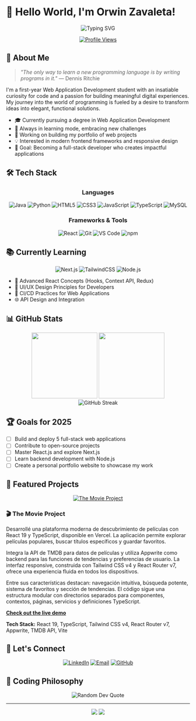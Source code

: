 # 👋 Hello World, I'm Orwin Zavaleta!

<div align="center">
  <img src="https://readme-typing-svg.herokuapp.com?font=Fira+Code&pause=1000&color=6E5DF7&width=435&lines=Web+Development+Student;Passionate+Programmer;Lifelong+Learner" alt="Typing SVG" />
  
  [![Profile Views](https://komarev.com/ghpvc/?username=orwinzavaleta&style=for-the-badge&color=6E5DF7)](https://github.com/orwinzavaleta)
</div>

## 💫 About Me

> *"The only way to learn a new programming language is by writing programs in it."* — Dennis Ritchie

I'm a first-year Web Application Development student with an insatiable curiosity for code and a passion for building meaningful digital experiences. My journey into the world of programming is fueled by a desire to transform ideas into elegant, functional solutions.

- 🎓 Currently pursuing a degree in Web Application Development
- 🌱 Always in learning mode, embracing new challenges
- 🔭 Working on building my portfolio of web projects
- 💡 Interested in modern frontend frameworks and responsive design
- 🚀 Goal: Becoming a full-stack developer who creates impactful applications

## 🛠️ Tech Stack

<div align="center">

### Languages
![Java](https://img.shields.io/badge/Java-ED8B00?style=for-the-badge&logo=openjdk&logoColor=white)
![Python](https://img.shields.io/badge/Python-3776AB?style=for-the-badge&logo=python&logoColor=white)
![HTML5](https://img.shields.io/badge/HTML5-E34F26?style=for-the-badge&logo=html5&logoColor=white)
![CSS3](https://img.shields.io/badge/CSS3-1572B6?style=for-the-badge&logo=css3&logoColor=white)
![JavaScript](https://img.shields.io/badge/JavaScript-F7DF1E?style=for-the-badge&logo=javascript&logoColor=black)
![TypeScript](https://img.shields.io/badge/TypeScript-007ACC?style=for-the-badge&logo=typescript&logoColor=white)
![MySQL](https://img.shields.io/badge/MySQL-4479A1?style=for-the-badge&logo=mysql&logoColor=white)

### Frameworks & Tools
![React](https://img.shields.io/badge/React-20232A?style=for-the-badge&logo=react&logoColor=61DAFB)
![Git](https://img.shields.io/badge/Git-F05032?style=for-the-badge&logo=git&logoColor=white)
![VS Code](https://img.shields.io/badge/VS_Code-007ACC?style=for-the-badge&logo=visual-studio-code&logoColor=white)
![npm](https://img.shields.io/badge/npm-CB3837?style=for-the-badge&logo=npm&logoColor=white)

</div>

## 📚 Currently Learning

<div align="center">
  
  ![Next.js](https://img.shields.io/badge/Next.js-000000?style=for-the-badge&logo=next.js&logoColor=white)
  ![TailwindCSS](https://img.shields.io/badge/Tailwind_CSS-38B2AC?style=for-the-badge&logo=tailwind-css&logoColor=white)
  ![Node.js](https://img.shields.io/badge/Node.js-339933?style=for-the-badge&logo=node.js&logoColor=white)
  
</div>

- 🧠 Advanced React Concepts (Hooks, Context API, Redux)
- 🎨 UI/UX Design Principles for Developers
- 🔄 CI/CD Practices for Web Applications
- 🌐 API Design and Integration

## 📊 GitHub Stats

<div align="center">
  <img height="180em" src="https://github-readme-stats.vercel.app/api?username=orwinzavaleta&show_icons=true&theme=tokyonight&include_all_commits=true&count_private=true&hide_border=true" />
  <img height="180em" src="https://github-readme-stats.vercel.app/api/top-langs/?username=orwinzavaleta&layout=compact&langs_count=6&theme=tokyonight&hide_border=true" />
</div>

<div align="center">
  <img src="https://github-readme-streak-stats.herokuapp.com/?user=orwinzavaleta&theme=tokyonight&hide_border=true" alt="GitHub Streak" />
</div>

## 🏆 Goals for 2025

- [ ] Build and deploy 5 full-stack web applications
- [ ] Contribute to open-source projects
- [ ] Master React.js and explore Next.js
- [ ] Learn backend development with Node.js
- [ ] Create a personal portfolio website to showcase my work

## 📌 Featured Projects

<div align="center">
  
[![The Movie Project](https://github-readme-stats.vercel.app/api/pin/?username=OrwinZavaleta&repo=the-movie-project&theme=tokyonight)](https://github.com/OrwinZavaleta/the-movie-project)

</div>

### 🎬 The Movie Project

Desarrollé una plataforma moderna de descubrimiento de películas con React 19 y TypeScript, disponible en Vercel. La aplicación permite explorar películas populares, buscar títulos específicos y guardar favoritos.

Integra la API de TMDB para datos de películas y utiliza Appwrite como backend para las funciones de tendencias y preferencias de usuario. La interfaz responsive, construida con Tailwind CSS v4 y React Router v7, ofrece una experiencia fluida en todos los dispositivos.

Entre sus características destacan: navegación intuitiva, búsqueda potente, sistema de favoritos y sección de tendencias. El código sigue una estructura modular con directorios separados para componentes, contextos, páginas, servicios y definiciones TypeScript.

**[Check out the live demo](https://the-movie-project-kappa.vercel.app/)**

**Tech Stack:** React 19, TypeScript, Tailwind CSS v4, React Router v7, Appwrite, TMDB API, Vite

## 🤝 Let's Connect

<div align="center">
  
[![LinkedIn](https://img.shields.io/badge/LinkedIn-0077B5?style=for-the-badge&logo=linkedin&logoColor=white)](https://www.linkedin.com/in/orwin-manuel-zavaleta-villanueva-04ab3126a)
[![Email](https://img.shields.io/badge/Gmail-D14836?style=for-the-badge&logo=gmail&logoColor=white)](mailto:orwinzavaleta@gmail.com)
[![GitHub](https://img.shields.io/badge/GitHub-100000?style=for-the-badge&logo=github&logoColor=white)](https://github.com/OrwinZavaleta)
  
</div>

## 💭 Coding Philosophy



<div align="center">
  <img src="https://quotes-github-readme.vercel.app/api?type=horizontal&theme=tokyonight" alt="Random Dev Quote" />
</div>

---

<div align="center">
  <img src="https://forthebadge.com/images/badges/built-with-love.svg" />
  <img src="https://forthebadge.com/images/badges/powered-by-coffee.svg" />
</div>
